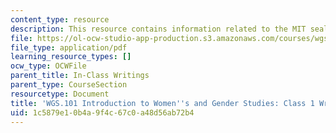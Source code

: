 ```yaml
---
content_type: resource
description: This resource contains information related to the MIT seal controversy.
file: https://ol-ocw-studio-app-production.s3.amazonaws.com/courses/wgs-101-introduction-to-womens-and-gender-studies-fall-2014/1c5879e10b4a9f4c67c0a48d56ab72b4_MITWGS_101F14_InClass1.pdf
file_type: application/pdf
learning_resource_types: []
ocw_type: OCWFile
parent_title: In-Class Writings
parent_type: CourseSection
resourcetype: Document
title: 'WGS.101 Introduction to Women''s and Gender Studies: Class 1 Writing'
uid: 1c5879e1-0b4a-9f4c-67c0-a48d56ab72b4
---
```

